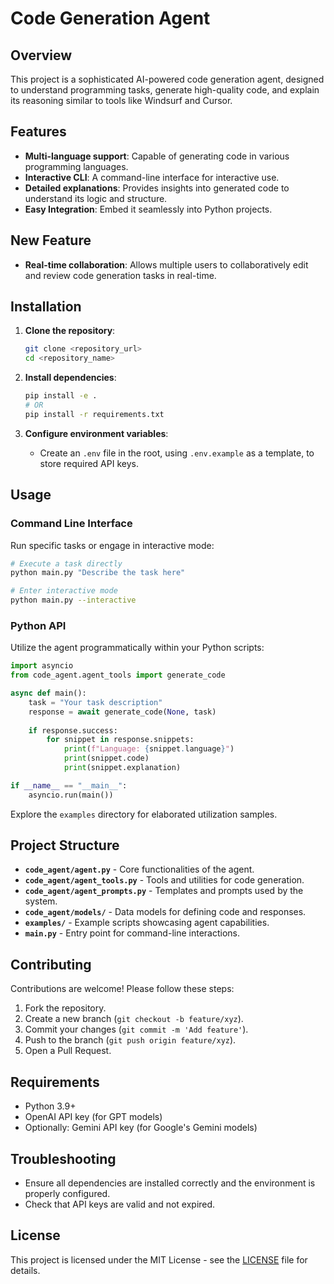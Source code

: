 # Code Generation Agent

## Overview

This project is a sophisticated AI-powered code generation agent, designed to understand programming tasks, generate high-quality code, and explain its reasoning similar to tools like Windsurf and Cursor. 

## Features

- **Multi-language support**: Capable of generating code in various programming languages.
- **Interactive CLI**: A command-line interface for interactive use.
- **Detailed explanations**: Provides insights into generated code to understand its logic and structure.
- **Easy Integration**: Embed it seamlessly into Python projects.

## New Feature
- **Real-time collaboration**: Allows multiple users to collaboratively edit and review code generation tasks in real-time.

## Installation

1. **Clone the repository**:
   ```bash
   git clone <repository_url>
   cd <repository_name>
   ```

2. **Install dependencies**:
   ```bash
   pip install -e .
   # OR
   pip install -r requirements.txt
   ```

3. **Configure environment variables**:
   - Create an `.env` file in the root, using `.env.example` as a template, to store required API keys.

## Usage

### Command Line Interface

Run specific tasks or engage in interactive mode:

```bash
# Execute a task directly
python main.py "Describe the task here"

# Enter interactive mode
python main.py --interactive
```

### Python API

Utilize the agent programmatically within your Python scripts:

```python
import asyncio
from code_agent.agent_tools import generate_code

async def main():
    task = "Your task description"
    response = await generate_code(None, task)
    
    if response.success:
        for snippet in response.snippets:
            print(f"Language: {snippet.language}")
            print(snippet.code)
            print(snippet.explanation)

if __name__ == "__main__":
    asyncio.run(main())
```

Explore the `examples` directory for elaborated utilization samples.

## Project Structure

- **`code_agent/agent.py`** - Core functionalities of the agent.
- **`code_agent/agent_tools.py`** - Tools and utilities for code generation.
- **`code_agent/agent_prompts.py`** - Templates and prompts used by the system.
- **`code_agent/models/`** - Data models for defining code and responses.
- **`examples/`** - Example scripts showcasing agent capabilities.
- **`main.py`** - Entry point for command-line interactions.

## Contributing

Contributions are welcome! Please follow these steps:

1. Fork the repository.
2. Create a new branch (`git checkout -b feature/xyz`).
3. Commit your changes (`git commit -m 'Add feature'`).
4. Push to the branch (`git push origin feature/xyz`).
5. Open a Pull Request.

## Requirements

- Python 3.9+
- OpenAI API key (for GPT models)
- Optionally: Gemini API key (for Google's Gemini models)

## Troubleshooting

- Ensure all dependencies are installed correctly and the environment is properly configured.
- Check that API keys are valid and not expired.

## License

This project is licensed under the MIT License - see the [LICENSE](LICENSE) file for details.
